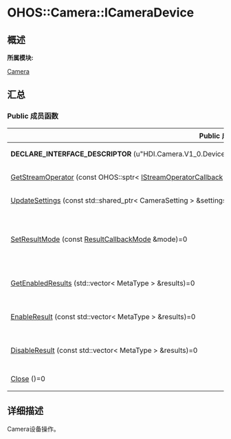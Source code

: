 # OHOS::Camera::ICameraDevice


## **概述**

**所属模块:**

[Camera](_camera.md)


## **汇总**


### Public 成员函数

  | Public&nbsp;成员函数 | 描述 | 
| -------- | -------- |
| **DECLARE_INTERFACE_DESCRIPTOR**&nbsp;(u"HDI.Camera.V1_0.Device") | IPC通信token校验。 | 
| [GetStreamOperator](_camera.md#getstreamoperator)&nbsp;(const&nbsp;OHOS::sptr&lt;&nbsp;[IStreamOperatorCallback](_o_h_o_s_1_1_camera_1_1_i_stream_operator_callback.md)&nbsp;&gt;&nbsp;&amp;callback,&nbsp;OHOS::sptr&lt;&nbsp;[IStreamOperator](_o_h_o_s_1_1_camera_1_1_i_stream_operator.md)&nbsp;&gt;&nbsp;&amp;streamOperator)=0 | 获取流操作句柄。&nbsp;[更多...](_camera.md#getstreamoperator) | 
| [UpdateSettings](_camera.md#updatesettings)&nbsp;(const&nbsp;std::shared_ptr&lt;&nbsp;CameraSetting&nbsp;&gt;&nbsp;&amp;settings)=0 | 更新设备控制参数。&nbsp;[更多...](_camera.md#updatesettings) | 
| [SetResultMode](_camera.md#setresultmode)&nbsp;(const&nbsp;[ResultCallbackMode](_camera.md#resultcallbackmode)&nbsp;&amp;mode)=0 | 设置metadata上报模式，逐帧上报还是设备状态变化时上报。&nbsp;[更多...](_camera.md#setresultmode) | 
| [GetEnabledResults](_camera.md#getenabledresults)&nbsp;(std::vector&lt;&nbsp;MetaType&nbsp;&gt;&nbsp;&amp;results)=0 | 查询使能的metadata。&nbsp;[更多...](_camera.md#getenabledresults) | 
| [EnableResult](_camera.md#enableresult)&nbsp;(const&nbsp;std::vector&lt;&nbsp;MetaType&nbsp;&gt;&nbsp;&amp;results)=0 | 打开metadata上报开关。&nbsp;[更多...](_camera.md#enableresult) | 
| [DisableResult](_camera.md#disableresult)&nbsp;(const&nbsp;std::vector&lt;&nbsp;MetaType&nbsp;&gt;&nbsp;&amp;results)=0 | 关闭metadata上报开关。&nbsp;[更多...](_camera.md#disableresult) | 
| [Close](_camera.md#close)&nbsp;()=0 | 关闭Camera设备。&nbsp;[更多...](_camera.md#close) | 


## **详细描述**

Camera设备操作。
